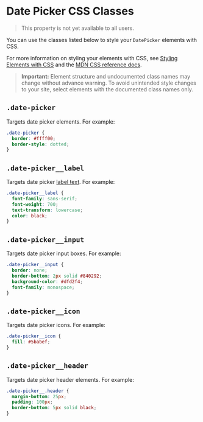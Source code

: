 <!-- This article was published using the Doc Push single-sourcing tool. Any changes to this article MUST be made in the source file. Find it at www.github.com/wix-private/velo-docs.-->

# Date Picker CSS Classes

> This property is not yet available to all users.

You can use the classes listed below
to style your `DatePicker` elements with CSS.

For more information on styling your elements with CSS, see
[Styling Elements with CSS]($w/styling-elements-with-css) and the
[MDN CSS reference docs](https://developer.mozilla.org/en-US/docs/Learn/CSS).

<blockquote class="important">

__Important:__
Element structure and undocumented class names
may change without advance warning.
To avoid unintended style changes to your site,
select elements with the documented class names only.

</blockquote>

## `.date-picker`

Targets date picker elements.
For example:

```css
.date-picker {
  border: #ffff00;
  border-style: dotted;
}
```

## `.date-picker__label`

Targets date picker [label text]($w/datepicker/label).
For example:

```css
.date-picker__label {
  font-family: sans-serif;
  font-weight: 700;
  text-transform: lowercase;
  color: black;
}
```

## `.date-picker__input`

Targets date picker input boxes.
For example:

```css
.date-picker__input {
  border: none;
  border-bottom: 2px solid #840292;
  background-color: #dfd2f4;
  font-family: monospace;
}
```

## `.date-picker__icon`

Targets date picker icons.
For example:  

```css
.date-picker__icon {
  fill: #5babef;
}
```

## `.date-picker__header`

Targets date picker header elements.
For example:

```css
.date-picker__.header {
  margin-bottom: 25px;
  padding: 100px;
  border-bottom: 5px solid black;
}
```
